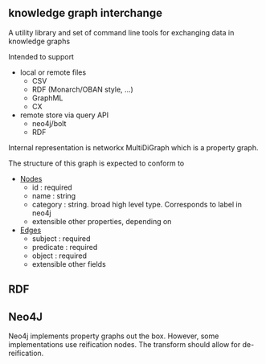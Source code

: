 ## knowledge graph interchange

A utility library and set of command line tools for exchanging data in knowledge graphs

Intended to support

 - local or remote files
    - CSV
    - RDF (Monarch/OBAN style, ...)
    - GraphML
    - CX
 - remote store via query API
    - neo4j/bolt
    - RDF

Internal representation is networkx MultiDiGraph which is a property graph.

The structure of this graph is expected to conform to

 * [Nodes](https://biolink.github.io/biolink-model/docs/NamedThing.html)
    * id : required
    * name : string
    * category : string. broad high level type. Corresponds to label in neo4j
    * extensible other properties, depending on 
 * [Edges](https://biolink.github.io/biolink-model/docs/Association.html) 
    * subject : required
    * predicate : required
    * object : required
    * extensible other fields

## RDF

## Neo4J

Neo4j implements property graphs out the box. However, some
implementations use reification nodes. The transform should allow for
de-reification.

